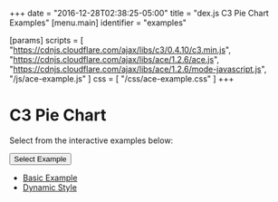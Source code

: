 +++
date = "2016-12-28T02:38:25-05:00"
title = "dex.js C3 Pie Chart Examples"
[menu.main]
  identifier = "examples"

[params]
  scripts = [
    "https://cdnjs.cloudflare.com/ajax/libs/c3/0.4.10/c3.min.js",
    "https://cdnjs.cloudflare.com/ajax/libs/ace/1.2.6/ace.js",
    "https://cdnjs.cloudflare.com/ajax/libs/ace/1.2.6/mode-javascript.js",
    "/js/ace-example.js"
  ]
  css = [ "/css/ace-example.css" ]
+++

# C3 Pie Chart

Select from the interactive examples below:
<div class="btn-group">
  <button type="button" class="btn btn-default dropdown-toggle" data-toggle="dropdown" aria-haspopup="true" aria-expanded="false">
    Select Example <span class="caret"></span>
  </button>
  <ul id="ex-dropdown" class="dropdown-menu">
    <li><a id="basic" href="#">Basic Example</a></li>
    <li><a id="style" href="#">Dynamic Style</a></li>
  </ul>
</div>

<div id="example-info"></div>
<div id="PieChart" class="WideChart"></div>
<div id="ace-editor"></div>
<div id="ace-error"></div>

<script>
  var editor = createEditor({
    "parent"        : "ace-editor",
    "errorParent"   : "ace-error",
    "theme"         : "ace/theme/monokai",
    "mode"          : "ace/mode/javascript",
    "contentDir"    : "/examples/charts/c3/piechart",
    "initialContent": "/examples/charts/c3/piechart/basic.js",
    "initialInfo"   : "/examples/charts/c3/piechart/basic.html"
  });
</script>